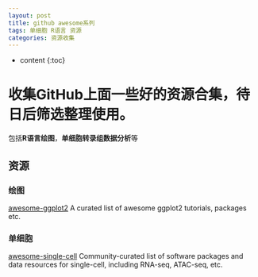 ```yaml
---
layout: post
title: github awesome系列
tags: 单细胞 R语言 资源
categories: 资源收集
---
```


* content
{:toc}


# 收集GitHub上面一些好的资源合集，待日后筛选整理使用。

包括**R语言绘图**，**单细胞转录组数据分析**等






## 资源

<!--break-->

### 绘图
[awesome-ggplot2](https://github.com/erikgahner/awesome-ggplot2) A curated list of awesome ggplot2 tutorials, packages etc.

### 单细胞
[awesome-single-cell](https://github.com/seandavi/awesome-single-cell) Community-curated list of software packages and data resources for single-cell, including RNA-seq, ATAC-seq, etc.
